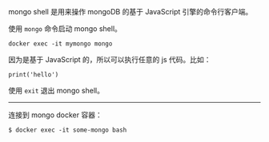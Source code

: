 mongo shell 是用来操作 mongoDB 的基于 JavaScript 引擎的命令行客户端。

使用 `mongo` 命令启动 mongo shell。

```
docker exec -it mymongo mongo
```

因为是基于 JavaScript 的，所以可以执行任意的 js 代码。比如：

```
print('hello')
```

使用 `exit` 退出 mongo shell。

---

连接到 mongo docker 容器：

```
$ docker exec -it some-mongo bash
```
